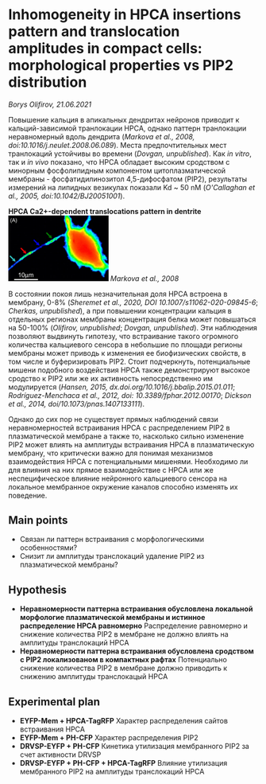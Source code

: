 Inhomogeneity in HPCA insertions pattern  and translocation amplitudes in compact cells: morphological properties vs PIP2 distribution
==============
*Borys Olifirov, 21.06.2021*

Повышение кальция в апикальных дендритах нейронов приводит к кальций-зависимой транлокации HPCA, однако паттерн транлокации неравномерный вдоль дендрита (*Markova et al., 2008, doi:10.1016/j.neulet.2008.06.089*).  Места предпочтительных мест транлокаций устойчивы во времени (*Dovgan, unpublished*). Как *in vitro*, так и *in vivo* показано, что HPCA обладает высоким сродством с минорным фосфолипидным компонентом цитоплазматической мембраны - фосфатидилинозитол 4,5-дифосфатом (PIP2), результаты измерений на липидных везикулах показали Kd \~ 50 nM (*O'Callaghan et al., 2005, doi:10.1042/BJ20051001*).

**HPCA Ca2+-dependent translocations pattern in dentrite**
<img src="pic/trans_pattern.png" width="40%">
*Markova et al., 2008*

В состоянии покоя лишь незначительная доля HPCA встроена в мембрану, 0-8% (*Sheremet et al., 2020, DOI 10.1007/s11062-020-09845-6*; *Cherkas, unpublished*), а при повышении концентрации кальция в отдельных регионах мембраны концентрация белка может повышаться на 50-100% (*Olifirov, unpublished*; *Dovgan, unpublished*).
Эти наблюдения позволяют выдвинуть гипотезу, что встраивание такого огромного количества кальциевого сенсора в небольшие по площади регионы мембраны может приводь к изменения ее биофизических свойств, в том числе и буферизировать PIP2. Стоит подчеркнуть, потенциальные мишени подобного воздействия HPCA также демонстрируют высокое сродство к PIP2 или же их активность непосредственно им модулируется (*Hansen, 2015, dx.doi.org/10.1016/j.bbalip.2015.01.011*; *Rodríguez-Menchaca et al., 2012, doi: 10.3389/fphar.2012.00170*; *Dickson et al., 2014, doi/10.1073/pnas.1407133111*).

Однако до сих пор не существует прямых наблюдений связи неравномерностей встраивания HPCA с распределением PIP2 в плазматической мембране а также то, насколько сильно изменение PIP2 может влиять на амплитуды встраивания HPCA в плазматическую мембрану, что критически важно для понимая механизмов взаимодействия HPCA с потенциальными мишенями. Необходимо ли для влияния на них прямое взаимодействие с HPCA или же неспецифическое влияние нейронного кальциевого сенсора на локальное мембранное окружение каналов способно изменять их поведение.

## Main points
- Связан ли паттерн встраивания с морфологическими особенностями?
- Снизит ли амплитуды транслокаций удаление PIP2 из плазматической мембраны?

## Hypothesis
- **Неравномерности паттерна встраивания обусловлена локальной морфологие плазматической мембраны и истинное распределение HPCA равномерно**
  Распределение равномерно и снижение количества PIP2 в мембране не должно влиять на амплитуды транслокаций HPCA
- **Неравномерности паттерна встраивания обусловлена сродством с PIP2 локализованом в компактных рафтах**
  Потенциально снижение количества PIP2 в мембране должно приводить к снижению амплитуды транслокацый HPCA

## Experimental plan
- **EYFP-Mem + HPCA-TagRFP**
  Характер распределения сайтов встраивания HPCA
- **EYFP-Mem + PH-CFP**
  Характер распределения PIP2
- **DRVSP-EYFP + PH-CFP**
  Кинетика утилизация мембранного PIP2 за счет активности DRVSP
- **DRVSP-EYFP + PH-CFP + HPCA-TagRFP**
  Влияние утилизация мембранного PIP2 на амплитуды транслокаций HPCA